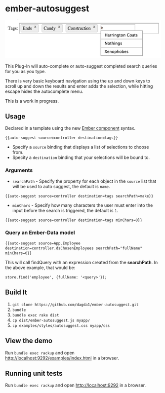 ember-autosuggest
=================
![ember autosuggest](autosuggest.png)

This Plug-In will auto-complete or auto-suggest completed search queries for you as you type.

There is very basic keyboard navigation using the up and down keys to scroll up and down the results and enter adds the selection,
while hitting escape hides the autocomplete menu.

This is a work in progress. 

## Usage
Declared in a template using the new [Ember component](http://emberjs.com/api/classes/Ember.Component.html) syntax.
```
{{auto-suggest source=controller destination=tags}}
```
- Specify a `source` binding that displays a list of selections to choose from.
- Specity  a `destination` binding that your selections will be bound to.

### Arguments
- `searchPath` - Specify the property for each object in the `source` list that will be used to auto suggest, the default is `name`.

```
{{auto-suggest source=controller destination=tags searchPath=make}}
```

- `minChars` - Specify how many characters the user must enter into the input before the search is triggered, the default is `1`.
```
{{auto-suggest source=controller destination=tags minChars=0}}
```

### Query an Ember-Data model
```
{{auto-suggest source=App.Employee destination=controller.dsChosenEmployees searchPath="fullName" minChars=0}}
```
This will call findQuery with an expression created from the **searchPath**.  In the above example, that would be:
```
store.find('employee', {fullName: '<query>'});
```
## Build It

1. `git clone https://github.com/dagda1/ember-autosuggest.git`
2. `bundle`
3. `bundle exec rake dist`
4. `cp dist/ember-autosuggest.js myapp/`
5. `cp examples/styles/autosuggest.css myapp/css`

## View the demo

Run ```bundle exec rackup``` and open [http://localhost:9292/examples/index.html](http://localhost:9292/examples/index.html) in a browser.

## Running unit tests

Run ```bundle exec rackup``` and open [http://localhost:9292](http://localhost:9292) in a browser.
